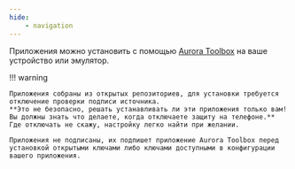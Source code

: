 ```yaml
---
hide:
    - navigation
---
```


Приложения можно установить с помощью [Aurora Toolbox](https://keygenqt.github.io/aurora-toolbox/)
на ваше устройство или эмулятор.

!!! warning

    Приложения собраны из открытых репозиториев, для установки требуется отключение проверки подписи источника.
    **Это не безопасно, решать устанавливать ли эти приложения только вам! Вы должны знать что делаете, когда отключаете защиту на телефоне.**
    Где отключать не скажу, настройку легко найти при желании.

    Приложения не подписаны, их подпишет приложение Aurora Toolbox перед установкой открытыми ключами либо ключами доступными в конфигурации вашего приложения.
